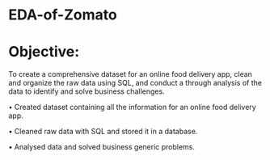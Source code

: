 # EDA-of-Zomato

# Objective: 
To create a comprehensive dataset for an online food delivery app, clean and organize the raw data using SQL, and conduct a through analysis of the data to identify and solve business challenges.

•	Created dataset containing all the information for an online food delivery app.

•	Cleaned raw data with SQL and stored it in a database.

•	Analysed data and solved business generic problems.
